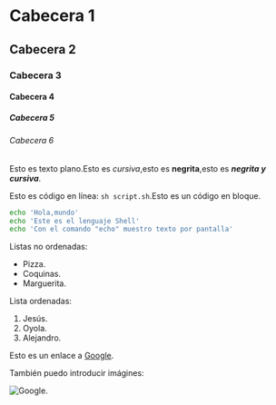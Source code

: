 # Cabecera 1

## Cabecera 2

### Cabecera 3

#### Cabecera 4

##### Cabecera 5

###### Cabecera 6

Esto es texto plano.Esto es *cursiva*,esto es **negrita**,esto es ***negrita y cursiva***.

Esto es código en línea: `sh script.sh`.Esto es un código en bloque.

```sh
echo 'Hola,mundo'
echo 'Este es el lenguaje Shell'
echo 'Con el comando "echo" muestro texto por pantalla'
```

Listas no ordenadas:

* Pizza.
* Coquinas.
* Marguerita.

Lista ordenadas:

1. Jesús.
2. Oyola.
3. Alejandro.

Esto es un enlace a [Google](http://google.com).

También puedo introducir imágines:

![Google](http://www.artetoreo.com/wp-content/uploads/2009/07/el-fandi-2.jpg).
